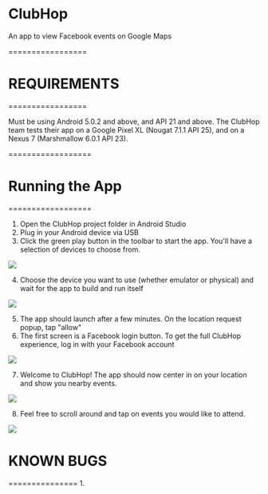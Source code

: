 ClubHop
==========================
An app to view Facebook events on Google Maps

=================
# REQUIREMENTS
=================

Must be using Android 5.0.2 and above, and API 21 and above. The ClubHop team tests their app on a Google Pixel XL (Nougat 7.1.1 API 25), and on a Nexus 7 (Marshmallow 6.0.1 API 23).

==================
# Running the App
==================

1. Open the ClubHop project folder in Android Studio
2. Plug in your Android device via USB
3. Click the green play button in the toolbar to start the app. You'll have a selection of devices to choose from. 

![](http://i.imgur.com/tkizRbi.png)

4. Choose the device you want to use (whether emulator or physical) and wait for the app to build and run itself

![](http://i.imgur.com/q9Busuc.png)

5. The app should launch after a few minutes. On the location request popup, tap "allow"
6. The first screen is a Facebook login button. To get the full ClubHop experience, log in with your Facebook account

![](http://i.imgur.com/7MUHKkd.png)

7. Welcome to ClubHop! The app should now center in on your location and show you nearby events.

![](http://i.imgur.com/BIoyZYm.png)

8. Feel free to scroll around and tap on events you would like to attend.

![](http://i.imgur.com/IhCpNTN.png)


# KNOWN BUGS
===============
1. 
